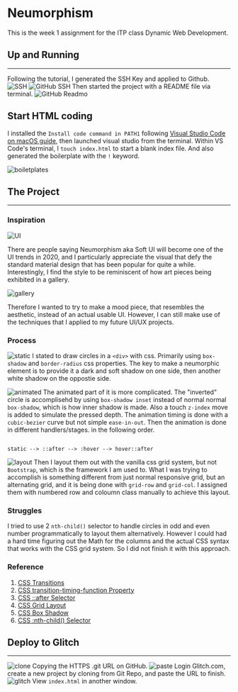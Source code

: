 # Neumorphism

This is the week 1 assignment for the ITP class Dynamic Web Development.

## Up and Running

___

Following the tutorial, I generated the SSH Key and applied to Github.
![SSH](screenshots/screenshot-2.png)
![GitHub SSH](screenshots/screenshot-3.png)
Then started the project with a README file via terminal.
![GitHub Readmo](screenshots/screenshot-8.png)

## Start HTML coding

I installed the `Install code command in PATH1` following [Visual Studio Code on macOS guide](https://code.visualstudio.com/docs/setup/mac), then launched visual studio from the terminal. Within VS Code's terminal, I `touch index.html` to start a blank index file. And also generated the boilerplate with the `!` keyword.

![boiletplates](screenshots/screenshot-10.png)

## The Project

___

### Inspiration

![UI](https://miro.medium.com/max/1280/1*jfTIh_fkvofLqERYn5aS-Q.jpeg)

There are people saying Neumorphism aka Soft UI will become one of the UI trends in 2020, and I particularly appreciate the visual that defy the standard material design that has been popular for quite a while. Interestingly, I find the style to be reminiscent of how art pieces being exhibited in a gallery.

![gallery](https://ivc.lib.rochester.edu/wp-content/uploads/2016/05/space-1065750_960_720.png)

Therefore I wanted to try to make a mood piece, that resembles the aesthetic, instead of an actual usable UI. However, I can still make use of the techniques that I applied to my future UI/UX projects.

### Process

![static](screenshots/static.png)
I stated to draw circles in a `<div>` with css. Primarily using `box-shadow` and `border-radius` css properties. The key to make a neumorphic element is to provide it a dark and soft shadow on one side, then another white shadow on the oppostie side.

![animated](screenshots/animated.gif)
The animated part of it is more complicated. The "inverted" circle is accomplisehd by using `box-shadow inset` instead of normal normal `box-shadow`, which is how inner shadow is made. Also a touch `z-index` move is added to simulate the pressed depth. The animation timing is done with a `cubic-bezier` curve but not simple `ease-in-out`. Then the animation is done in different handlers/stages. in the following order.

```

static --> ::after --> :hover --> hover::after

```

![layout](screenshots/layout.png)
Then I layout them out with the vanilla css grid system, but not `Bootstrap`, which is the framework I am used to. What I was trying to accomplish is something different from just normal responsive grid, but an alternating grid, and it is being done with `grid-row` and `grid-col`. I assigned them with numbered row and coloumn class manually to achieve this layout.

### Struggles

I tried to use 2 `nth-child()` selector to handle circles in odd and even number programmatically to layout them alternatively. However I could had a hard time figuring out the Math for the columns and the actual CSS syntax that works with the CSS grid system. So I did not finish it with this approach.

### Reference

1. [CSS Transitions](https://www.w3schools.com/css/css3_transitions.asp)
2. [CSS transition-timing-function Property](https://www.w3schools.com/cssref/css3_pr_transition-timing-function.asp)
3. [CSS ::after Selector](https://www.w3schools.com/cssref/sel_after.asp)
4. [CSS Grid Layout](https://developer.mozilla.org/en-US/docs/Web/CSS/CSS_Grid_Layout)
5. [CSS Box Shadow](https://css-tricks.com/snippets/css/css-box-shadow/)
6. [CSS :nth-child() Selector](https://www.w3schools.com/cssref/sel_nth-child.asp)

## Deploy to Glitch

___

![clone](screenshots/clone.png)
Copying the HTTPS .git URL on GitHub.
![paste](screenshots/paste.png)
Login Glitch.com, create a new project by cloning from Git Repo, and paste the URL to finish.
![glitch](screenshots/glitch.png)
View `index.html` in another window.
